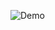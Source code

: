 ![Demo](https://user-images.githubusercontent.com/78849193/110284365-b4b7c180-8007-11eb-9e9f-e2f5bbb7b105.PNG)
